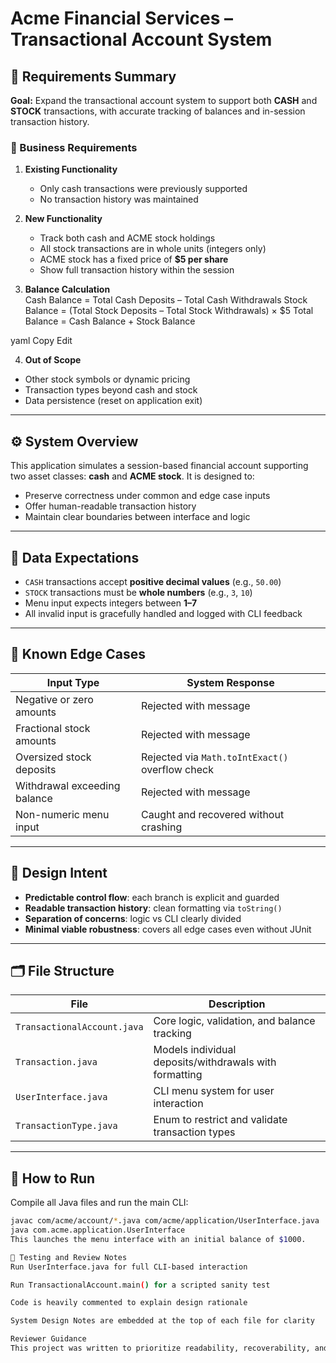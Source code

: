 # Acme Financial Services – Transactional Account System

## 📌 Requirements Summary

**Goal:** Expand the transactional account system to support both **CASH** and **STOCK** transactions, with accurate tracking of balances and in-session transaction history.

### 🧾 Business Requirements

1. **Existing Functionality**  
   - Only cash transactions were previously supported  
   - No transaction history was maintained  

2. **New Functionality**  
   - Track both cash and ACME stock holdings  
   - All stock transactions are in whole units (integers only)  
   - ACME stock has a fixed price of **$5 per share**  
   - Show full transaction history within the session  

3. **Balance Calculation**  
Cash Balance = Total Cash Deposits – Total Cash Withdrawals
Stock Balance = (Total Stock Deposits – Total Stock Withdrawals) × $5
Total Balance = Cash Balance + Stock Balance

yaml
Copy
Edit

4. **Out of Scope**  
- Other stock symbols or dynamic pricing  
- Transaction types beyond cash and stock  
- Data persistence (reset on application exit)  

---

## ⚙️ System Overview

This application simulates a session-based financial account supporting two asset classes: **cash** and **ACME stock**. It is designed to:

- Preserve correctness under common and edge case inputs  
- Offer human-readable transaction history  
- Maintain clear boundaries between interface and logic

---

## 📐 Data Expectations

- `CASH` transactions accept **positive decimal values** (e.g., `50.00`)
- `STOCK` transactions must be **whole numbers** (e.g., `3`, `10`)
- Menu input expects integers between **1–7**
- All invalid input is gracefully handled and logged with CLI feedback

---

## 🚧 Known Edge Cases

| Input Type                     | System Response                                 |
|-------------------------------|--------------------------------------------------|
| Negative or zero amounts       | Rejected with message                           |
| Fractional stock amounts       | Rejected with message                           |
| Oversized stock deposits       | Rejected via `Math.toIntExact()` overflow check |
| Withdrawal exceeding balance   | Rejected with message                           |
| Non-numeric menu input         | Caught and recovered without crashing           |

---

## 🎯 Design Intent

- **Predictable control flow**: each branch is explicit and guarded  
- **Readable transaction history**: clean formatting via `toString()`  
- **Separation of concerns**: logic vs CLI clearly divided  
- **Minimal viable robustness**: covers all edge cases even without JUnit  

---

## 🗂 File Structure

| File | Description |
|------|-------------|
| `TransactionalAccount.java` | Core logic, validation, and balance tracking |
| `Transaction.java` | Models individual deposits/withdrawals with formatting |
| `UserInterface.java` | CLI menu system for user interaction |
| `TransactionType.java` | Enum to restrict and validate transaction types |

---

## 🧪 How to Run

Compile all Java files and run the main CLI:

```bash
javac com/acme/account/*.java com/acme/application/UserInterface.java
java com.acme.application.UserInterface
This launches the menu interface with an initial balance of $1000.

🧪 Testing and Review Notes
Run UserInterface.java for full CLI-based interaction

Run TransactionalAccount.main() for a scripted sanity test

Code is heavily commented to explain design rationale

System Design Notes are embedded at the top of each file for clarity

Reviewer Guidance
This project was written to prioritize readability, recoverability, and correctness under time-limited conditions. Comments and structure are meant to reduce ambiguity and make the logic easy to step through during review or live explanation.